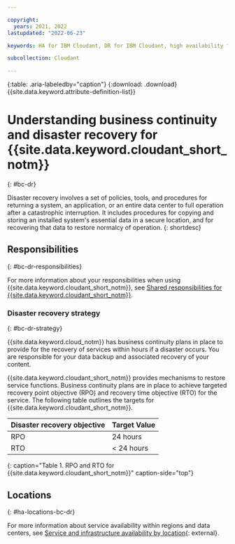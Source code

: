 ```yaml
---

copyright:
  years: 2021, 2022
lastupdated: "2022-06-23"

keywords: HA for IBM Cloudant, DR for IBM Cloudant, high availability for IBM Cloudant, disaster recovery for IBM Cloudant, failover for IBM Cloudant, BC for IBM Cloudant, DR for IBM Cloudant, business continuity for IBM Cloudant, disaster recovery for IBM Cloudant

subcollection: Cloudant

---
```


{:table: .aria-labeledby="caption"}
{:download: .download}
{{site.data.keyword.attribute-definition-list}}

# Understanding business continuity and disaster recovery for {{site.data.keyword.cloudant_short_notm}}
{: #bc-dr}

Disaster recovery involves a set of policies, tools, and procedures for returning a system, an application, or an entire data center to full operation after a catastrophic interruption. It includes procedures for copying and storing an installed system's essential data in a secure location, and for recovering that data to restore normalcy of operation.
{: shortdesc}

## Responsibilities
{: #bc-dr-responsibilities}

For more information about your responsibilities when using {{site.data.keyword.cloudant_short_notm}}, see [Shared responsibilities for {{site.data.keyword.cloudant_short_notm}}](/docs/Cloudant?topic=Cloudant-cloudant-responsibilities).

### Disaster recovery strategy
{: #bc-dr-strategy}

{{site.data.keyword.cloud_notm}} has business continuity plans in place to provide for the recovery of services within hours if a disaster occurs. You are responsible for your data backup and associated recovery of your content.

{{site.data.keyword.cloudant_short_notm}} provides mechanisms to restore service functions. Business continuity plans are in place to achieve targeted recovery point objective (RPO) and recovery time objective (RTO) for the service. The following table outlines the targets for {{site.data.keyword.cloudant_short_notm}}. 

| Disaster recovery objective | Target Value   |
|---|---|
|  RPO | 24 hours  |
|  RTO | < 24 hours  |
{: caption="Table 1. RPO and RTO for {{site.data.keyword.cloudant_short_notm}}" caption-side="top"}

## Locations
{: #ha-locations-bc-dr}

For more information about service availability within regions and data centers, see [Service and infrastructure availability by location](/docs/overview?topic=overview-services_region){: external}.
